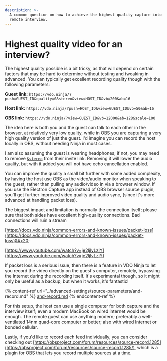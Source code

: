 ```yaml
---
description: >-
  A common question on how to achieve the highest quality capture into OBS for a
  remote interview.
---
```


# Highest quality video for an interview?

The highest quality possible is a bit tricky, as that will depend on certain factors that may be hard to determine without testing and tweaking in advanced. You can typically get excellent recording quality though with the following parameters:&#x20;

**Guest link:** `https://vdo.ninja/?push=GUEST_ID&quality=0&stereo&view=HOST_ID&vb=200&ab=16`&#x20;

**Host link:** `https://vdo.ninja/?push=HOST_ID&view=GUEST_ID&vb=50&ab=16`&#x20;

**OBS link:** `https://vdo.ninja/?view=GUEST_ID&vb=12000&ab=128&scale=100`&#x20;

The idea here is both you and the guest can talk to each other in the browser, at relatively very low quality, while in OBS you are capturing a very high quality version of just the guest. I'd imagine you can record the host locally in OBS, without needing Ninja in most cases.

I am also assuming the guest is wearing headphones; if not, you may need to remove [`&stereo`](../advanced-settings/general-parameters/stereo.md) from their invite link. Removing it will lower the audio quality, but with it added you will not have echo cancellation enabled.

You can improve the quality a small bit further with some added complexity, by having the host use OBS as the video/audio monitor when speaking to the guest, rather than pulling any audio/video in via a browser window. If you use the Electron Capture app instead of OBS browser source plugin, you'll get further improved video quality and audio sync, (since it's more advanced at handling packet loss).

The biggest impact and limitation is normally the connection itself; please sure that both sides have excellent high-quality connections. Bad connections will ruin a stream&#x20;

[https://docs.vdo.ninja/common-errors-and-known-issues/packet-loss](https://docs.vdo.ninja/common-errors-and-known-issues/packet-loss)&#x20;

[https://www.youtube.com/watch?v=je2ljlvLzlY](https://www.youtube.com/watch?v=je2ljlvLzlY)

If packet loss is a serious issue, then there is a feature in VDO.Ninja to let you record the video directly on the guest's computer, remotely, bypassing the Internet during the recording itself. It's experimental though, so it might only be useful as a backup, but when it works, it's fantastic!

{% content-ref url="../advanced-settings/source-parameters/and-record.md" %}
[and-record.md](../advanced-settings/source-parameters/and-record.md)
{% endcontent-ref %}

For this setup, the host can use a single computer for both capture and the interview itself; even a modern MacBook on wired internet would be enough. The remote guest can use anything modern; preferably a well-ventilated 14nm quad-core computer or better; also with wired Internet or bonded cellular.

Lastly, if you'd like to record each feed individually, you can consider checking out [https://obsproject.com/forum/resources/source-record.1285](https://obsproject.com/forum/resources/source-record.1285/), which is a plugin for OBS that lets you record multiple sources at a time.
